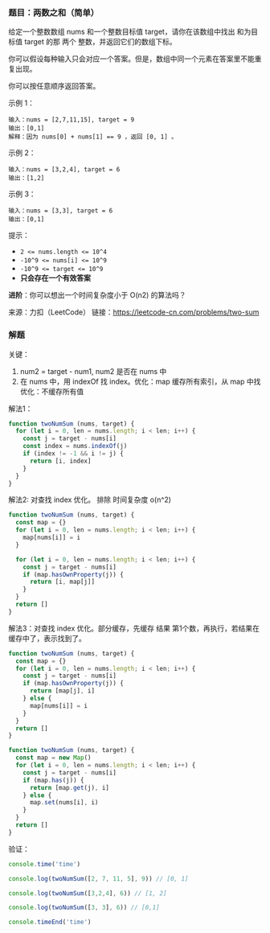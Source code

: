 ### 题目：两数之和（简单）

给定一个整数数组 nums 和一个整数目标值 target，请你在该数组中找出 和为目标值 target 的那 两个 整数，并返回它们的数组下标。

你可以假设每种输入只会对应一个答案。但是，数组中同一个元素在答案里不能重复出现。

你可以按任意顺序返回答案。

示例 1：
```
输入：nums = [2,7,11,15], target = 9
输出：[0,1]
解释：因为 nums[0] + nums[1] == 9 ，返回 [0, 1] 。
```

示例 2：
```
输入：nums = [3,2,4], target = 6
输出：[1,2]
```

示例 3：
```
输入：nums = [3,3], target = 6
输出：[0,1]
```

提示：

- `2 <= nums.length <= 10^4`
- `-10^9 <= nums[i] <= 10^9`
- `-10^9 <= target <= 10^9`
- **只会存在一个有效答案**

**进阶**：你可以想出一个时间复杂度小于 O(n2) 的算法吗？

来源：力扣（LeetCode）
链接：https://leetcode-cn.com/problems/two-sum

### 解题

关键：
1. num2 = target - num1, num2 是否在 nums 中
2. 在 nums 中，用 indexOf 找 index。优化：map 缓存所有索引，从 map 中找 优化：不缓存所有值

解法1：
```js
function twoNumSum (nums, target) {
  for (let i = 0, len = nums.length; i < len; i++) {
    const j = target - nums[i]
    const index = nums.indexOf(j)
    if (index != -1 && i != j) {
      return [i, index]
    }
  }
}
```

解法2: 对查找 index 优化。 排除 时间复杂度 o(n^2)
```js
function twoNumSum (nums, target) {
  const map = {}
  for (let i = 0, len = nums.length; i < len; i++) {
    map[nums[i]] = i
  }

  for (let i = 0, len = nums.length; i < len; i++) {
    const j = target - nums[i]
    if (map.hasOwnProperty(j)) {
      return [i, map[j]]
    }
  }
  return []
}
```

解法3：对查找 index 优化。部分缓存，先缓存 结果 第1个数，再执行，若结果在缓存中了，表示找到了。
```js
function twoNumSum (nums, target) {
  const map = {}
  for (let i = 0, len = nums.length; i < len; i++) {
    const j = target - nums[i]
    if (map.hasOwnProperty(j)) {
      return [map[j], i]
    } else {
      map[nums[i]] = i
    }
  }
  return []
}
```

```js
function twoNumSum (nums, target) {
  const map = new Map()
  for (let i = 0, len = nums.length; i < len; i++) {
    const j = target - nums[i]
    if (map.has(j)) {
      return [map.get(j), i]
    } else {
      map.set(nums[i], i)
    }
  }
  return []
}
```

验证：

```js
console.time('time')

console.log(twoNumSum([2, 7, 11, 5], 9)) // [0, 1]

console.log(twoNumSum([3,2,4], 6)) // [1, 2]

console.log(twoNumSum([3, 3], 6)) // [0,1]

console.timeEnd('time')
```